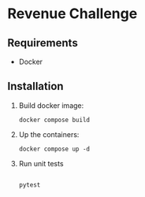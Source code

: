 # Revenue Challenge


## Requirements

* Docker

## Installation

1. Build docker image:

    ```docker compose build```

2. Up the containers:

    ```docker compose up -d```

3. Run unit tests

    ```docker compose exec revenue bash

    pytest
    ```

